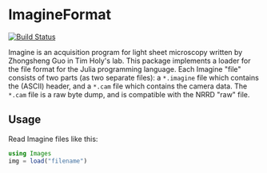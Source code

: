 # ImagineFormat

[![Build Status](https://travis-ci.org/timholy/ImagineFormat.jl.svg?branch=master)](https://travis-ci.org/timholy/ImagineFormat.jl)

Imagine is an acquisition program for light sheet microscopy written
by Zhongsheng Guo in Tim Holy's lab. This package implements a loader
for the file format for the Julia programming language. Each Imagine
"file" consists of two parts (as two separate files): a `*.imagine`
file which contains the (ASCII) header, and a `*.cam` file which
contains the camera data.  The `*.cam` file is a raw byte dump, and is
compatible with the NRRD "raw" file.

## Usage

Read Imagine files like this:
```jl
using Images
img = load("filename")
```
